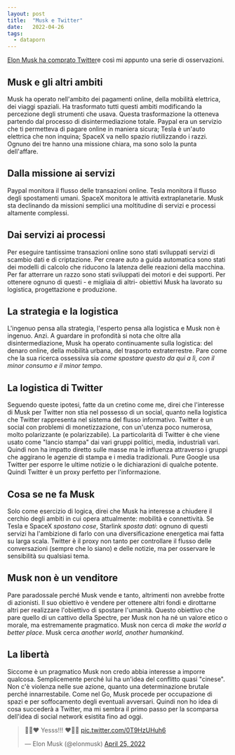 ```yaml
---
layout: post
title:  "Musk e Twitter"
date:   2022-04-26
tags:
  - dataporn
---
```


[Elon Musk ha comprato Twitter](https://www.wsj.com/livecoverage/twitter-elon-musk-latest-news/card/musk-twitter-deal-values-company-at-around-44-billion-MdEXkyNxU0GbJ1kqBc1M)e così mi appunto una serie di osservazioni.

## Musk e gli altri ambiti
Musk ha operato nell'ambito dei pagamenti online, della mobilità elettrica, dei viaggi spaziali. Ha trasformato tutti questi ambiti modificando la percezione degli strumenti che usava. Questa trasformazione la otteneva partendo dal processo di disintermediazione totale. Paypal era un servizio che ti permetteva di pagare online in maniera sicura; Tesla è un'auto elettrica che non inquina; SpaceX va nello spazio riutilizzando i razzi. Ognuno dei tre hanno una missione chiara, ma sono solo la punta dell'affare.

## Dalla missione ai servizi
Paypal monitora il flusso delle transazioni online. Tesla monitora il flusso degli spostamenti umani. SpaceX monitora le attività extraplanetarie. Musk sta declinando da missioni semplici una moltitudine di servizi e processi altamente complessi. 

## Dai servizi ai processi
Per eseguire tantissime transazioni online sono stati sviluppati servizi di scambio dati e di criptazione. Per creare auto a guida automatica sono stati dei modelli di calcolo che riducono la latenza delle reazioni della macchina. Per far atterrare un razzo sono stati sviluppati dei motori e dei supporti. Per ottenere ognuno di questi - e migliaia di altri- obiettivi Musk ha lavorato su logistica, progettazione e produzione. 

## La strategia e la logistica
L'ingenuo pensa alla strategia, l'esperto pensa alla logistica e Musk non è ingenuo. Anzi. A guardare in profondità si nota che oltre alla disintermediazione, Musk ha operato continuamente sulla logistica: del denaro online, della mobilità urbana, del trasporto extraterrestre. Pare come che la sua ricerca ossessiva sia *come spostare questo da qui a lì, con il minor consumo e il minor tempo*.

## La logistica di Twitter
Seguendo queste ipotesi, fatte da un cretino come me, direi che l'interesse di Musk per Twitter non stia nel possesso di un social, quanto nella logistica che Twitter rappresenta nel sistema del flusso informativo. Twitter è un social con problemi di monetizzazione, con un'utenza poco numerosa, molto polarizzante (e polarizzabile). La particolarità di Twitter è che viene usato come "lancio stampa" dai vari gruppi politici, media, industriali vari. Quindi non ha impatto diretto sulle masse ma le influenza attraverso i gruppi che aggirano le agenzie di stampa e i media tradizionali. Pure Google usa Twitter per esporre le ultime notizie o le dichiarazioni di qualche potente. Quindi Twitter è un proxy perfetto per l'informazione.

## Cosa se ne fa Musk
Solo come esercizio di logica, direi che Musk ha interesse a chiudere il cerchio degli ambiti in cui opera attualmente: mobilità e connettività. Se Tesla e SpaceX *spostano cose*, Starlink *sposta dati*: ognuno di questi servizi ha l'ambizione di farlo con una diversificazione energetica mai fatta su larga scala. Twitter è il proxy non tanto per controllare il flusso delle conversazioni (sempre che lo siano) e delle notizie, ma per osservare le sensibilità su qualsiasi tema.

## Musk non è un venditore
Pare paradossale perché Musk vende e tanto, altrimenti non avrebbe frotte di azionisti. Il suo obiettivo è vendere per ottenere altri fondi e dirottarne altri per realizzare l'obiettivo di spostare l'umanità. Questo obiettivo che pare quello di un cattivo della Spectre, per Musk non ha né un valore etico o morale, ma estremamente pragmatico. Musk non cerca di *make the world a better place*. Musk cerca *another world, another humankind*.

## La libertà
Siccome è un pragmatico Musk non credo abbia interesse a imporre qualcosa. Semplicemente perché lui ha un'idea del conflitto quasi "cinese". Non c'è violenza nelle sue azione, quanto una determinazione brutale perché innarrestabile. Come nel Go, Musk procede per occupazione di spazi e per soffocamento degli eventuali avversari. Quindi non ho idea di cosa succederà a Twitter, ma mi sembra il primo passo per la scomparsa dell'idea di social network esistita fino ad oggi.



<blockquote class="twitter-tweet"><p lang="und" dir="ltr">🚀💫♥️ Yesss!!! ♥️💫🚀 <a href="https://t.co/0T9HzUHuh6">pic.twitter.com/0T9HzUHuh6</a></p>&mdash; Elon Musk (@elonmusk) <a href="https://twitter.com/elonmusk/status/1518677066325053441?ref_src=twsrc%5Etfw">April 25, 2022</a></blockquote> <script async src="https://platform.twitter.com/widgets.js" charset="utf-8"></script>